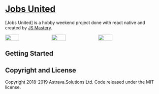 # [Jobs United](https://www.tailwindtoolbox.com/)

[Jobs United] is a hobby weekend project done with react native and created by [JS Mastery](https://www.youtube.com/watch?v=mJ3bGvy0WAY).

<div style="display: flex;">
  <img src="https://res.cloudinary.com/fitrip/image/upload/v1698660134/Simulator_Screen_Shot_-_iPhone_13_-_2023-10-30_at_09.26.40_fbnwaf.png" width="30%"/>
  <img src="https://res.cloudinary.com/fitrip/image/upload/v1698660133/Simulator_Screen_Shot_-_iPhone_13_-_2023-10-30_at_09.27.12_dfvdzr.png" width="30%"/> 
  <img src="https://res.cloudinary.com/fitrip/image/upload/v1698660133/Simulator_Screen_Shot_-_iPhone_13_-_2023-10-30_at_09.25.21_zrpupw.png" width="30%"/>
</div>

## Getting Started

## Copyright and License 

Copyright 2018-2019 Astrava.Solutions Ltd. Code released under the MIT license.
